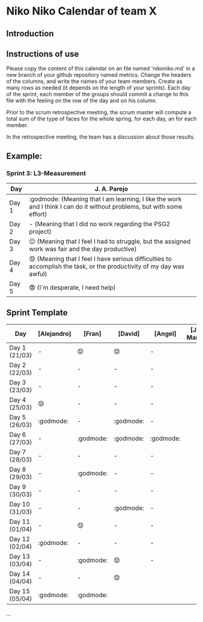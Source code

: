 # Niko Niko Calendar of team X
## Introduction

## Instructions of use
Please copy the content of this calendar on an file named 'nikoniko.md' in a new branch of your github repository named metrics.
Change the headers of the columns, and write the names of your team members.
Create as many rows as needed (it depends on the length of your sprints).
Each day of the sprint, each member of the groups should commit a change to this file with the feeling on the row of the day and on his column. 

Prior to the scrum retrospective meeting, the scrum master will compute a total sum of the type of faces for the whole spring, for each day, an for each member.

In the retrospective meeting, the team has a discussion about those results.

## Example:

### Sprint 3: L3-Measurement 

| Day           | J. A. Parejo  |
| ------------- | ------------- |
| Day 1         |    :godmode: (Meaning that I am learning, I like the work and I think I can do it without problems, but with some effort) |
| Day 2         |    - (Meaning that I did no work regarding the PSG2 project)           |
| Day 3         |    :neutral_face:  (Meaning that I feel I had to struggle, but the assigned work was fair and the day productive)          |:fearful:
| Day 4         |    :worried: (Meaning that I feel I have serious difficulties to accomplish the task, or the productivity of my day was awful)           |
| Day 5         |    :fearful:   (I´m desperate, I need help)        |


## Sprint Template

| Day            | [Alejandro] | [Fran]     | [David]   | [Angel]   | [Jose Manuel] | [Miguel]       |
| -------------- | ----------- | ---------- | --------- | --------- | ------------- | -------------- |
| Day 1 (21/03)  | -           |:worried:   | :worried: | -         |               | -              |
| Day 2 (22/03)  | -           | -          | -         | -         |               | -              |
| Day 3 (23/03)  | -           | -          | -         | -         |               | :neutral_face: |
| Day 4 (25/03)  | :worried:   | -          | -         | -         |               | -              |
| Day 5 (26/03)  | :godmode:   | -          | :godmode: | -         |               | :neutral_face: |
| Day 6 (27/03)  | -           |:godmode:   | :godmode: | :godmode: |               | :godmode:      |
| Day 7 (28/03)  | -           | -          | -         | -         |               | :godmode:      |
| Day 8 (29/03)  | -           |:godmode:   | -         | -         |               | -              |
| Day 9 (30/03)  | -           | -          | -         | -         |               | -              |
| Day 10 (31/03) | -           | -          | :godmode: | -         |               | :neutral_face: |
| Day 11 (01/04) | -           |:worried:   | -         | -         |               | :worried:      |
| Day 12 (02/04) | :godmode:   | -          | -         | -         |               | -              |
| Day 13 (03/04) | -           |:godmode:   | :worried: | -         |               | :worried:      |
| Day 14 (04/04) | -           | -          | :worried: |           |               | -              |
| Day 15 (05/04) | :godmode:   |:godmode:   |           |           |               | :godmode:      |
...
